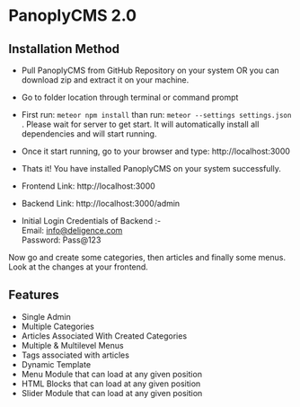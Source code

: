 # PanoplyCMS 2.0


## Installation Method
- Pull PanoplyCMS from GitHub Repository on your system OR you can download zip and extract it on your machine.
- Go to folder location through terminal or command prompt
- First run: `meteor npm install` than run: `meteor --settings settings.json` . Please wait for server to get start. It will automatically install all dependencies and will start running.
- Once it start running, go to your browser and type: http://localhost:3000
- Thats it! You have installed PanoplyCMS on your system successfully.

- Frontend Link: http://localhost:3000
- Backend Link: http://localhost:3000/admin

- Initial Login Credentials of Backend :-<br>
	Email: info@deligence.com<br>
	Password: Pass@123

Now go and create some categories, then articles and finally some menus. Look at the changes at your frontend.


## Features
- Single Admin
- Multiple Categories
- Articles Associated With Created Categories
- Multiple & Multilevel Menus
- Tags associated with articles
- Dynamic Template
- Menu Module that can load at any given position
- HTML Blocks that can load at any given position
- Slider Module that can load at any given position

